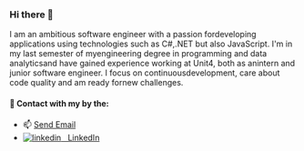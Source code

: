 ### Hi there 👋
<p> I am an ambitious software engineer with a passion fordeveloping applications using technologies such as C#,.NET but also JavaScript. I'm in my last semester of myengineering degree in programming and data analyticsand have gained experience working at Unit4, both as anintern and junior software engineer. I focus on continuousdevelopment, care about code quality and am ready fornew challenges.</p>

#### 🤝 Contact with my by the: 
<ul>
  <li>📫 
    <a href = "mailto: bartlomiej.wanat95@gmail.com">Send Email</a>
  </li>
<li>
  <a href="https://www.linkedin.com/in/bart%C5%82omiej-wanat-7a88991a4/" rel="nofollow noreferrer">
    <img src="https://i.stack.imgur.com/gVE0j.png" alt="linkedin"> &nbsp LinkedIn
</ul>



  
<!--
**bartekwanat/bartekwanat** is a ✨ _special_ ✨ repository because its `README.md` (this file) appears on your GitHub profile.

Here are some ideas to get you started:

- 🔭 I’m currently working on ...
- 🌱 I’m currently learning ...
- 👯 I’m looking to collaborate on ...
- 🤔 I’m looking for help with ...
- 💬 Ask me about ...
- 📫 How to reach me: ...
- 😄 Pronouns: ...
- ⚡ Fun fact: ...
-->
